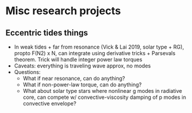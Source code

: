 # Misc research projects

## Eccentric tides things
- In weak tides + far from resonance (Vick & Lai 2019, solar type + RG), propto
  F(N2) x N, can integrate using derivative tricks + Parsevals theorem. Trick
  will handle integer power law torques
- Caveats: everything is traveling wave approx, no modes
- Questions:
    - What if near resonance, can do anything?
    - What if non-power-law torque, can do anything?
    - What about solar type stars where nonlinear g modes in radiative core, can
      compete w/ convective-viscosity damping of p modes in convective envelope?
